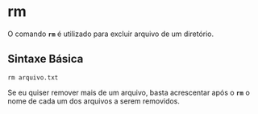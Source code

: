 # rm

O comando __`rm`__ é utilizado para excluir arquivo de um diretório.

## Sintaxe Básica

```
rm arquivo.txt 
```

Se eu quiser remover mais de um arquivo, basta acrescentar após o __`rm`__ o nome de cada um dos arquivos a serem removidos.